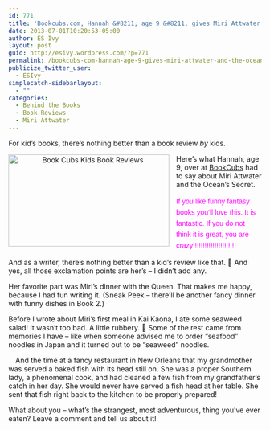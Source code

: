 ```yaml
---
id: 771
title: 'Bookcubs.com, Hannah &#8211; age 9 &#8211; gives Miri Attwater and the Ocean&#8217;s Secret 5 stars (and 22 exclamation marks!)'
date: 2013-07-01T10:20:53-05:00
author: ES Ivy
layout: post
guid: http://esivy.wordpress.com/?p=771
permalink: /bookcubs-com-hannah-age-9-gives-miri-attwater-and-the-oceans-secret-5-stars-and-22-exclamation-marks/
publicize_twitter_user:
  - ESIvy
simplecatch-sidebarlayout:
  - ""
categories:
  - Behind the Books
  - Book Reviews
  - Miri Attwater
---
```

For kid&#8217;s books, there&#8217;s nothing better than a book review _by_ kids.

<div class="separator" style="clear: both; text-align: center;">
  <a style="clear: left; float: left; margin-bottom: 1em; margin-right: 1em;" href="http://www.book-cubs.com/2013/06/24/miri-attwater-and-the-oceans-secret-by-e-s-ivy/" target="_blank"><img style="border: 0;" title="Book Cubs Kids Book Reviews" alt="Book Cubs Kids Book Reviews" src="http://esivy.com/wordpress/wp-content/uploads/2013/07/5da18-bookcubs349x200.jpg" width="320" height="183" border="0" /></a>
</div>

Here&#8217;s what Hannah, age 9, over at <a href="http://www.book-cubs.com/2013/06/24/miri-attwater-and-the-oceans-secret-by-e-s-ivy/" target="_blank">BookCubs</a> had to say about Miri Attwater and the Ocean&#8217;s Secret.

<span style="background-color: white; font-family: 'Century Gothic', AppleGothic, Arial, sans-serif; line-height: 22px;"><span style="color: magenta;">If you like funny fantasy books you’ll love this. It is fantastic. If you do not think it is great, you are crazy!!!!!!!!!!!!!!!!!!!!!!<!--more--></span></span>

And as a writer, there&#8217;s nothing better than a kid&#8217;s review like that. 🙂 And yes, all those exclamation points are her&#8217;s &#8211; I didn&#8217;t add any.

Her favorite part was Miri&#8217;s dinner with the Queen. That makes me happy, because I had fun writing it. (Sneak Peek &#8211; there&#8217;ll be another fancy dinner with funny dishes in Book 2.)

Before I wrote about Miri&#8217;s first meal in Kai Kaona, I ate some seaweed salad! It wasn&#8217;t too bad. A little rubbery. 🙂 Some of the rest came from memories I have &#8211; like when someone advised me to order &#8220;seafood&#8221; noodles in Japan and it turned out to be &#8220;seaweed&#8221; noodles.

<a style="clear: left; float: left; margin-bottom: 1em; margin-right: 1em;" href="http://1.bp.blogspot.com/-xdy0DkA5yaY/UdGYXqmxHbI/AAAAAAAAAY0/WqG5Pj2B0AU/s180/fish+dinner+By+Ewan+Munro+from+London+UK+(Xiang+Yuan+New+Southgate+London++Uploaded+by+tm)+via+Wikimedia+Commons+square.jpg"><span style="color: #000000;"><img title="By Ewan Munro from London, UK (Xiang Yuan, New Southgate, London  Uploaded by tm), via Wikimedia Commons" alt="" src="http://1.bp.blogspot.com/-xdy0DkA5yaY/UdGYXqmxHbI/AAAAAAAAAY0/WqG5Pj2B0AU/s180/fish+dinner+By+Ewan+Munro+from+London+UK+(Xiang+Yuan+New+Southgate+London++Uploaded+by+tm)+via+Wikimedia+Commons+square.jpg" border="0" /></span></a>

And the time at a fancy restaurant in New Orleans that my grandmother was served a baked fish with its head still on. She was a proper Southern lady, a phenomenal cook, and had cleaned a few fish from my grandfather&#8217;s catch in her day. She would never have served a fish head at her table. She sent that fish right back to the kitchen to be properly prepared!

What about you &#8211; what&#8217;s the strangest, most adventurous, thing you&#8217;ve ever eaten? Leave a comment and tell us about it!